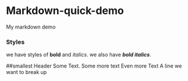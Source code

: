 # Markdown-quick-demo
My markdown demo

### Styles
we have styles of **bold** and _italics_.
we also have ***bold italics***.

##smallest Header
Some Text. Some more text
Even more Text
A line we want to break up

